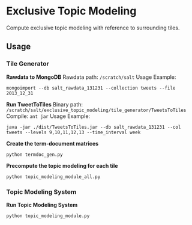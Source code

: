 # Exclusive Topic Modeling
Compute exclusive topic modeling with reference to surrounding tiles.

## Usage

### Tile Generator
**Rawdata to MongoDB**
Rawdata path: `/scratch/salt`
Usage Example:
```
mongoimport --db salt_rawdata_131231 --collection tweets --file 2013_12_31
```

**Run TweetToTiles**
Binary path: `/scratch/salt/exclusive_topic_modeling/tile_generator/TweetsToTiles`
Compile: `ant jar`
Usage Example:
```
java -jar ./dist/TweetsToTiles.jar --db salt_rawdata_131231 --col tweets --levels 9,10,11,12,13 --time_interval week
```

**Create the term-document matrices**
```
python termdoc_gen.py
```

**Precompute the topic modeling for each tile**
```
python topic_modeling_module_all.py
```

### Topic Modeling System
**Run Topic Modeling System**
```
python topic_modeling_module.py
```